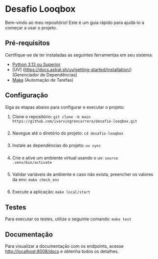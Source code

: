 # Desafio Looqbox

Bem-vindo ao meu repositório! Este é um guia rápido para ajudá-lo a começar a usar o projeto.

## Pré-requisitos

Certifique-se de ter instaladas as seguintes ferramentas em seu sistema:

- [Python 3.13 ou Superior](https://www.python.org/downloads/)
- [UV] (https://docs.astral.sh/uv/getting-started/installation/) (Gerenciador de Dependências) 
- [Make](https://www.gnu.org/software/make/) (Automação de Tarefas)

## Configuração

Siga as etapas abaixo para configurar e executar o projeto:

1. Clone o repositório:
    ```git clone -b main https://github.com/ivarvingrencarrera/desafio-looqbox.git```
#####
2. Navegue até o diretório do projeto:
    ```cd desafio-looqbox```
#####
3. Instale as dependências do projeto:
    ```uv sync```
#####
4. Crie e ative um ambiente virtual usando o uv:
    ```source .venv/bin/activate```
#####
5. Validar variáveis de ambiente e caso não exista, preencher os valores da env:
    ```make check_env```
#####
6. Execute a aplicação:
    ```make local/start```
#####

## Testes

Para executar os testes, utilize o seguinte comando:
    ```make test```


## Documentação

Para visualizar a documentação com os endpoints, acesse [http://localhost:8008/docs](http://localhost:8008/docs/) e obtenha todos os detalhes.
